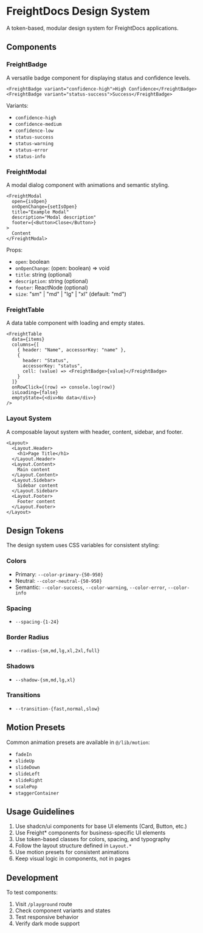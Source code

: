 # FreightDocs Design System

A token-based, modular design system for FreightDocs applications.

## Components

### FreightBadge

A versatile badge component for displaying status and confidence levels.

```tsx
<FreightBadge variant="confidence-high">High Confidence</FreightBadge>
<FreightBadge variant="status-success">Success</FreightBadge>
```

Variants:
- `confidence-high`
- `confidence-medium`
- `confidence-low`
- `status-success`
- `status-warning`
- `status-error`
- `status-info`

### FreightModal

A modal dialog component with animations and semantic styling.

```tsx
<FreightModal
  open={isOpen}
  onOpenChange={setIsOpen}
  title="Example Modal"
  description="Modal description"
  footer={<Button>Close</Button>}
>
  Content
</FreightModal>
```

Props:
- `open`: boolean
- `onOpenChange`: (open: boolean) => void
- `title`: string (optional)
- `description`: string (optional)
- `footer`: ReactNode (optional)
- `size`: "sm" | "md" | "lg" | "xl" (default: "md")

### FreightTable

A data table component with loading and empty states.

```tsx
<FreightTable
  data={items}
  columns={[
    { header: "Name", accessorKey: "name" },
    {
      header: "Status",
      accessorKey: "status",
      cell: (value) => <FreightBadge>{value}</FreightBadge>
    }
  ]}
  onRowClick={(row) => console.log(row)}
  isLoading={false}
  emptyState={<div>No data</div>}
/>
```

### Layout System

A composable layout system with header, content, sidebar, and footer.

```tsx
<Layout>
  <Layout.Header>
    <h1>Page Title</h1>
  </Layout.Header>
  <Layout.Content>
    Main content
  </Layout.Content>
  <Layout.Sidebar>
    Sidebar content
  </Layout.Sidebar>
  <Layout.Footer>
    Footer content
  </Layout.Footer>
</Layout>
```

## Design Tokens

The design system uses CSS variables for consistent styling:

### Colors
- Primary: `--color-primary-{50-950}`
- Neutral: `--color-neutral-{50-950}`
- Semantic: `--color-success`, `--color-warning`, `--color-error`, `--color-info`

### Spacing
- `--spacing-{1-24}`

### Border Radius
- `--radius-{sm,md,lg,xl,2xl,full}`

### Shadows
- `--shadow-{sm,md,lg,xl}`

### Transitions
- `--transition-{fast,normal,slow}`

## Motion Presets

Common animation presets are available in `@/lib/motion`:

- `fadeIn`
- `slideUp`
- `slideDown`
- `slideLeft`
- `slideRight`
- `scalePop`
- `staggerContainer`

## Usage Guidelines

1. Use shadcn/ui components for base UI elements (Card, Button, etc.)
2. Use Freight* components for business-specific UI elements
3. Use token-based classes for colors, spacing, and typography
4. Follow the layout structure defined in `Layout.*`
5. Use motion presets for consistent animations
6. Keep visual logic in components, not in pages

## Development

To test components:

1. Visit `/playground` route
2. Check component variants and states
3. Test responsive behavior
4. Verify dark mode support 